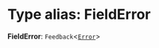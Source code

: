 # Type alias: FieldError

**FieldError**: `Feedback`<[`Error`](/en/auto-docs/fixed-layout-editor/enums/FeedbackLevel.md#error)>
